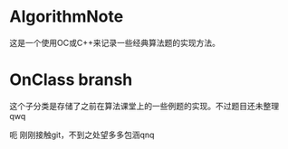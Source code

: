 # AlgorithmNote
这是一个使用OC或C++来记录一些经典算法题的实现方法。
# OnClass bransh
这个子分类是存储了之前在算法课堂上的一些例题的实现。不过题目还未整理qwq

呃 刚刚接触git，不到之处望多多包涵qnq
